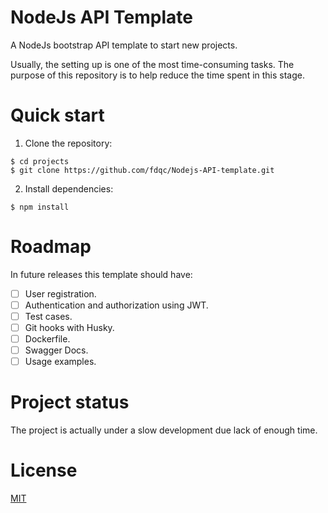 # NodeJs API Template

A NodeJs bootstrap API template to start new projects.

Usually, the setting up is one of the most time-consuming tasks. The purpose of this repository is to help reduce the time spent in this stage.

# Quick start

1. Clone the repository:
```
$ cd projects
$ git clone https://github.com/fdqc/Nodejs-API-template.git
```

2. Install dependencies:
```
$ npm install
```

# Roadmap

In future releases this template should have:

- [ ] User registration.
- [ ] Authentication and authorization using JWT.
- [ ] Test cases.
- [ ] Git hooks with Husky.
- [ ] Dockerfile.
- [ ] Swagger Docs.
- [ ] Usage examples.

# Project status

The project is actually under a slow development due lack of enough time.

# License

[MIT](LICENSE)